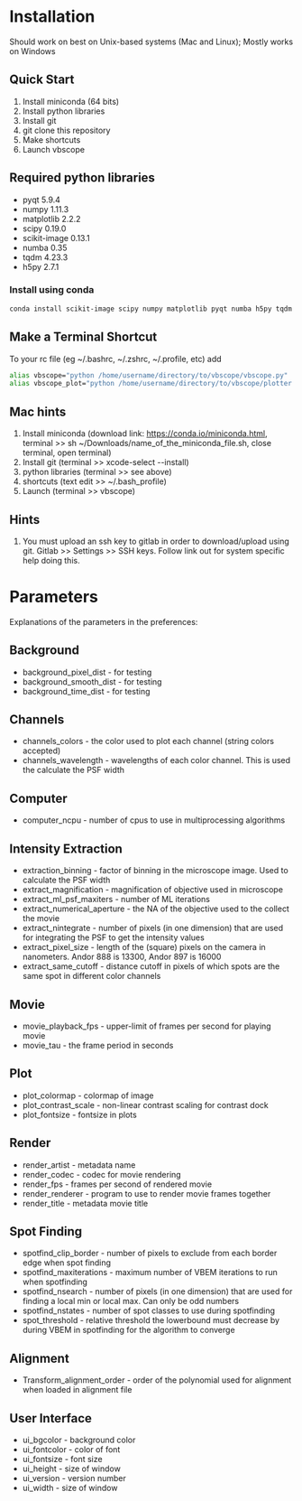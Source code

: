 # Installation
Should work on best on Unix-based systems (Mac and Linux); Mostly works on Windows

## Quick Start
1. Install miniconda (64 bits)
2. Install python libraries
2. Install git
3. git clone this repository
4. Make shortcuts
5. Launch vbscope

## Required python libraries
* pyqt 5.9.4
* numpy 1.11.3
* matplotlib 2.2.2
* scipy 0.19.0
* scikit-image 0.13.1
* numba 0.35
* tqdm 4.23.3
* h5py 2.7.1

### Install using conda
``` bash
conda install scikit-image scipy numpy matplotlib pyqt numba h5py tqdm
```

## Make a Terminal Shortcut
To your rc file (eg ~/.bashrc, ~/.zshrc, ~/.profile, etc) add
``` bash
alias vbscope="python /home/username/directory/to/vbscope/vbscope.py"
alias vbscope_plot="python /home/username/directory/to/vbscope/plotter.py"
```

## Mac hints
1. Install miniconda (download link: https://conda.io/miniconda.html, terminal >> sh ~/Downloads/name_of_the_miniconda_file.sh, close terminal, open terminal)
2. Install git (terminal >> xcode-select --install)
3. python libraries (terminal >> see above)
4. shortcuts (text edit >> ~/.bash_profile)
5. Launch (terminal >> vbscope)

## Hints
1. You must upload an ssh key to gitlab in order to download/upload using git. Gitlab >> Settings >> SSH keys. Follow link out for system specific help doing this.

# Parameters
Explanations of the parameters in the preferences:

## Background
* background_pixel_dist - for testing
* background_smooth_dist - for testing
* background_time_dist - for testing

## Channels
* channels_colors - the color used to plot each channel (string colors accepted)
* channels_wavelength - wavelengths of each color channel. This is used the calculate the PSF width

## Computer
* computer_ncpu - number of cpus to use in multiprocessing algorithms

## Intensity Extraction
* extraction_binning - factor of binning in the microscope image. Used to calculate the PSF width
* extract_magnification - magnification of objective used in microscope
* extract_ml_psf_maxiters - number of ML iterations
* extract_numerical_aperture - the NA of the objective used to the collect the movie
* extract_nintegrate - number of pixels (in one dimension) that are used for integrating the PSF to get the intensity values
* extract_pixel_size - length of the (square) pixels on the camera in nanometers. Andor 888 is 13300, Andor 897 is 16000
* extract_same_cutoff - distance cutoff in pixels of which spots are the same spot in different color channels

## Movie
* movie_playback_fps - upper-limit of frames per second for playing movie
* movie_tau - the frame period in seconds

## Plot
* plot_colormap - colormap of image
* plot_contrast_scale - non-linear contrast scaling for contrast dock
* plot_fontsize - fontsize in plots

## Render
* render_artist - metadata name
* render_codec - codec for movie rendering
* render_fps - frames per second of rendered movie
* render_renderer - program to use to render movie frames together
* render_title - metadata movie title

## Spot Finding
* spotfind_clip_border - number of pixels to exclude from each border edge when spot finding
* spotfind_maxiterations - maximum number of VBEM iterations to run when spotfinding
* spotfind_nsearch - number of pixels (in one dimension) that are used for finding a local min or local max. Can only be odd numbers
* spotfind_nstates - number of spot classes to use during spotfinding
* spot_threshold - relative threshold the lowerbound must decrease by during VBEM in spotfinding for the algorithm to converge

## Alignment
* Transform_alignment_order - order of the polynomial used for alignment when loaded in alignment file

## User Interface
* ui_bgcolor - background color
* ui_fontcolor - color of font
* ui_fontsize - font size
* ui_height - size of window
* ui_version - version number
* ui_width - size of window
